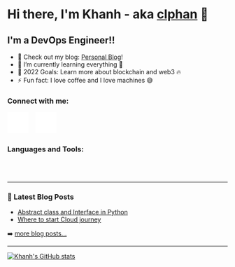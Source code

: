 # Hi there, I'm Khanh - aka [clphan](https://github.com/clphan) 👋 

## I'm a DevOps Engineer!!

- 🔭 Check out my blog: [Personal Blog](https://clphan.com)!
- 🌱 I’m currently learning everything 🤣
- 🥅 2022 Goals: Learn more about blockchain and web3 🔥
- ⚡ Fun fact: I love coffee and I love machines 😅

### Connect with me:

[![website](./img/globe-dark.svg)](https://clphan.com)
&nbsp;&nbsp;
[![website](./img/linkedin-dark.svg)](https://linkedin.com/in/clphan)

### Languages and Tools:

<br />
<br />

---

### 📕 Latest Blog Posts
<!-- BLOG-POST-LIST:START -->
- [Abstract class and Interface in Python](https://clphan.com/abstract-class-and-interface-in-python)
- [Where to start Cloud journey](https://clphan.com/where-to-start-cloud-journey)
<!-- BLOG-POST-LIST:END -->
➡️ [more blog posts...](https://clphan.com)

---

[![Khanh's GitHub stats](https://github-readme-stats.vercel.app/api?username=clphan)](https://github.com/clphan/github-readme-stats)

[website]: https://clphan.com
[linkedin]: https://linkedin.com/in/clphan
